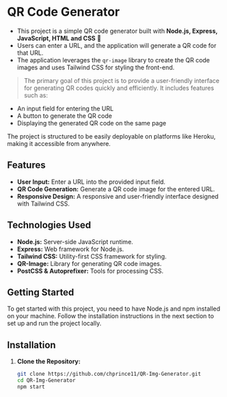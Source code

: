 # QR Code Generator

- This project is a simple QR code generator built with **Node.js, Express, JavaScript, HTML and CSS** 🚀
- Users can enter a URL, and the application will generate a QR code for that URL.
- The application leverages the `qr-image` library to create the QR code images and uses Tailwind CSS for styling the front-end.

> The primary goal of this project is to provide a user-friendly interface for generating QR codes quickly and efficiently. It includes features such as:

- An input field for entering the URL
- A button to generate the QR code
- Displaying the generated QR code on the same page

The project is structured to be easily deployable on platforms like Heroku, making it accessible from anywhere.

## Features

- **User Input:** Enter a URL into the provided input field.
- **QR Code Generation:** Generate a QR code image for the entered URL.
- **Responsive Design:** A responsive and user-friendly interface designed with Tailwind CSS.

## Technologies Used

- **Node.js:** Server-side JavaScript runtime.
- **Express:** Web framework for Node.js.
- **Tailwind CSS:** Utility-first CSS framework for styling.
- **QR-Image:** Library for generating QR code images.
- **PostCSS & Autoprefixer:** Tools for processing CSS.

## Getting Started

To get started with this project, you need to have Node.js and npm installed on your machine. Follow the installation instructions in the next section to set up and run the project locally.

## Installation

1. **Clone the Repository:**

   ```sh
   git clone https://github.com/chprince11/QR-Img-Generator.git
   cd QR-Img-Generator
   npm start
   ```
